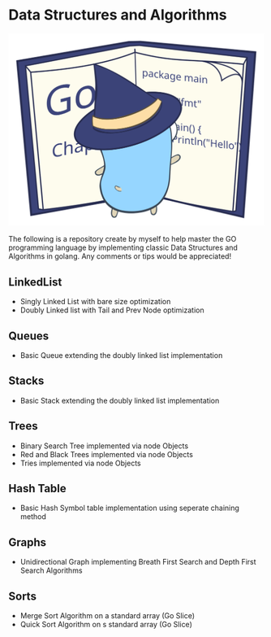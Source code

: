 # Data Structures and Algorithms

![alt text](./misc/go_witchlearning.svg)

The following is a repository create by myself to help master the GO programming language by implementing classic Data Structures and Algorithms in golang. 
Any comments or tips would be appreciated!


## LinkedList
- Singly Linked List with bare size optimization 
- Doubly Linked list with Tail and Prev Node optimization 

## Queues
- Basic Queue extending the doubly linked list implementation

## Stacks 

- Basic Stack extending the doubly linked list implementation
## Trees 
- Binary Search Tree implemented via node Objects
- Red and Black Trees implemented via node Objects 
- Tries implemented via node Objects 

## Hash Table
- Basic Hash Symbol table implementation using seperate chaining method 

## Graphs
- Unidirectional Graph implementing Breath First Search and Depth First Search Algorithms

## Sorts 
- Merge Sort Algorithm on a standard array (Go Slice)
- Quick Sort Algorithm on s standard array (Go Slice)

